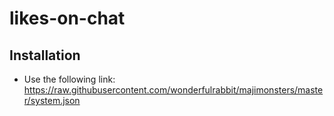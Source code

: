 # likes-on-chat

## Installation
- Use the following link: https://raw.githubusercontent.com/wonderfulrabbit/majimonsters/master/system.json

